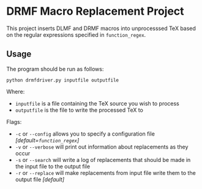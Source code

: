 # DRMF Macro Replacement Project

This project inserts DLMF and DRMF macros into unprocesssed TeX based on the regular expressions specified in `function_regex`.

## Usage

The program should be run as follows:
```
python drmfdriver.py inputfile outputfile
```
Where:
* `inputfile` is a file containing the TeX source you wish to process
* `outputfile` is the file to write the processed TeX to

Flags:
* `-c` or `--config` allows you to specify a configuration file *[default=`function_regex`]*
* `-v` or `--verbose` will print out information about replacements as they occur
* `-s` or `--search` will write a log of replacements that should be made in the input file to the output file
* `-r` or `--replace` will make replacements from input file write them to the output file *[default]*
